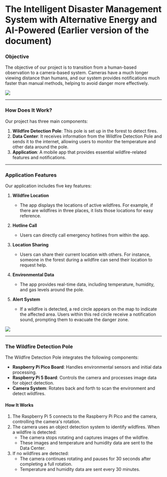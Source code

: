 # The Intelligent Disaster Management System with Alternative Energy and AI-Powered (Earlier version of the document)

### Objective
The objective of our project is to transition from a human-based observation to a camera-based system. Cameras have a much longer viewing distance than humans, and our system provides notifications much faster than manual methods, helping to avoid danger more effectively.

![](https://dev-to-uploads.s3.amazonaws.com/uploads/articles/8veayyzala670qn96dwm.png)

---

### How Does It Work?
Our project has three main components:

1. **Wildfire Detection Pole**: This pole is set up in the forest to detect fires.
2. **Data Center**: It receives information from the Wildfire Detection Pole and sends it to the internet, allowing users to monitor the temperature and other data around the pole.
3. **Application**: A mobile app that provides essential wildfire-related features and notifications.

---

### Application Features
Our application includes five key features:

1. **Wildfire Location**
   - The app displays the locations of active wildfires. For example, if there are wildfires in three places, it lists those locations for easy reference.

2. **Hotline Call**
   - Users can directly call emergency hotlines from within the app.

3. **Location Sharing**
   - Users can share their current location with others. For instance, someone in the forest during a wildfire can send their location to request help.

4. **Environmental Data**
   - The app provides real-time data, including temperature, humidity, and gas levels around the pole.

5. **Alert System**
   - If a wildfire is detected, a red circle appears on the map to indicate the affected area. Users within this red circle receive a notification sound, prompting them to evacuate the danger zone.

![](https://dev-to-uploads.s3.amazonaws.com/uploads/articles/5nnes5t0qy5qq33iyv17.png)

---

### The Wildfire Detection Pole
The Wildfire Detection Pole integrates the following components:

- **Raspberry Pi Pico Board**: Handles environmental sensors and initial data processing.
- **Raspberry Pi 5 Board**: Controls the camera and processes image data for object detection.
- **Camera System**: Rotates back and forth to scan the environment and detect wildfires.

#### How It Works
1. The Raspberry Pi 5 connects to the Raspberry Pi Pico and the camera, controlling the camera's rotation.
2. The camera uses an object detection system to identify wildfires. When a wildfire is detected:
   - The camera stops rotating and captures images of the wildfire.
   - These images and temperature and humidity data are sent to the Data Center.
3. If no wildfires are detected:
   - The camera continues rotating and pauses for 30 seconds after completing a full rotation.
   - Temperature and humidity data are sent every 30 minutes.

